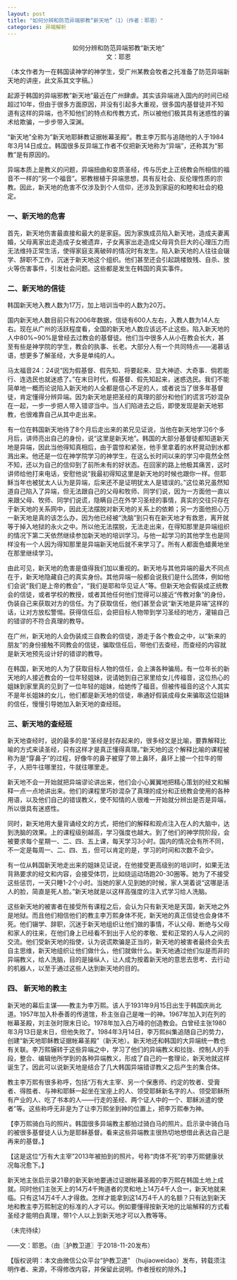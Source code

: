 ```yaml
---
layout: post
title: "如何分辨和防范异端邪教“新天地”（1）（作者：耶恩）"
categories: 异端解析
---
```



<center>如何分辨和防范异端邪教“新天地”</center>

<center>文：耶恩</center>

<p/>

（本文作者为一在韩国读神学的神学生，受广州某教会牧者之托准备了防范异端新天地的讲座，此文系其文字稿。）

起源于韩国的异端邪教”新天地”最近在广州肆虐。其实该异端进入国内的时间已经超过10年，但由于很多方面原因，并没有引起多大重视，很多国内基督徒并不知道有这样的异端，也不知他们的特点和传教方式，所以被他们极其具有迷惑性的骗术给欺骗，一步步带入深渊。
<!--more-->
“新天地”全称为”新天地耶稣教证据帐幕圣殿”。教主李万熙与追随他的人于1984年3月14日成立。韩国很多反异端工作者不仅把新天地称为“异端”，还称其为“邪教”是有原因的。

异端本质上是教义的问题，异端扭曲和变质圣经，传与历史上正统教会所相信的福音不一样的”另一个福音”。邪教根植于异端思想，具有反社会、反伦理性质的宗教。因此，新天地的危害不仅涉及到个人信仰，还涉及到家庭的和睦和社会的稳定。



### 一、新天地的危害

首先，新天地伤害最直接和最大的是家庭。因为家族成员陷入新天地，造成夫妻离婚，父母离家出走造成子女被遗弃，子女离家出走造成父母背负巨大的心理压力而无法维持正常生活，使得家庭支离破碎的情况时有发生。陷入新天地的人往往会辍学、辞职不工作，沉迷于新天地这个组织。他们甚至还会引起跳楼致残、自杀、放火等伤害事件，引发社会问题。这些都是发生在韩国的真实事件。



### 二、新天地的信徒

韩国新天地入教人数为17万，加上培训当中的人数为20万。

国内新天地人数目前只有2006年数据，信徒有600人左右，入教人数为14人左右。现在从广州的活跃程度看，全国的新天地人数应该远不止这些。陷入新天地的人中80%~90%是曾经去过教会的基督徒。他们当中很多人从小在教会长大，甚至有些是神学院的学生，教会的执事、长老。大部分人有一个共同特点——渴慕话语，想更多了解圣经，大多是单纯的人。

马太福音24：24说“因为假基督、假先知、将要起来、显大神迹、大奇事．倘若能行、连选民也就迷惑了。”在末日时代，假基督、假先知起来，迷惑选民。我们不能简单地一概而论说陷入新天地的人全都是信心不足的人，或者说当了很多年基督徒，肯定懂得分辨异端。因为新天地是把圣经的真理的部分和他们的谎言巧妙混杂在一起，一步一步把人带入错谬当中。当人们陷进去之后，即使发现是新天地邪教，也很难靠自己从其中走出来。

有一位在韩国新天地待了8个月后走出来的弟兄见证说，当他在新天地学习6个多月后，讲师亮出自己的身份，说“这里是新天地”。韩国的大部分基督徒都知道新天地是异端，因此当他得知真相后，由于震惊和紧张，他手里拿着的水杯晃动到水都溅出来。他还是一位在神学院学习的神学生，在这么长时间以来的学习中竟然全然不知，还以为自己的信仰到了前所未有的好状态。在回家的路上他极其痛苦，这时讲师给他打来电话，安慰他说“我最初得知这里是新天地的时候也跟你一样。但耶稣当年也被犹太人认为是异端，后来还不是证明犹太人是错误的。”这位弟兄虽然知道自己陷入了异端，但无法跟自己的父母和牧师、同学们说，因为一方面他一直以来跟父母、牧师、同学们说谎，隐瞒自己在外学习圣经的事情，真实的交往只存在于新天地的关系网中，因此无法摆脱对新天地的关系上的依赖；另一方面他担心万一新天地是真的该怎么办，因为他已经被“洗脑”到只有在新天地才有救恩，离开就等于掉入地狱的永火之中。所以他无法摆脱，无法走出来，在得知那里是异端组织的情况下第二天依然继续参加新天地的培训学习。与他一起学习的其他学生也是同样没有一个人因为得知那里是异端新天地后就不来学习了。所有人都面色蜡黄地坐在那里继续学习。

由此可见，新天地的危害是值得我们加以重视的。新天地与其他异端的最大不同点在于，新天地隐藏自己的真实身份。其他异端一般都会说我们是什么团体，例如他们会说“我们是上帝的教会”，“我们是耶和华见证人”等。但新天地会假装成正统教会的信徒，或者学校的教授，或者其他任何他们觉得可以接近“传教对象”的身份，伪装自己来获取对方的信任。为了获取信任，他们甚至会说“新天地是异端”这样的话，让对方放松警惕。获得信任后，会把目标人物带到学习圣经的地方，灌输自己的错谬的不符合真理的教导。

在广州，新天地的人会伪装成三自教会的信徒，游走于各个教会之中，以“新来的朋友”的身份接触不同教会的信徒，骗取信任后，带他们去查经，而查经的内容就是新天地预先设计好的错谬的教导。

在韩国，新天地的人为了获取目标人物的信任，会上演各种骗局。有一位年长的新天地的人接近教会的一位年轻姐妹，说请她到自己家里给女儿传福音，这位热心的姐妹到家里真的见到了一位年轻的姐妹，给她传了福音。但被传福音的这个人其实不是年长姐妹的女儿，他们都是新天地的信徒，串通好假装成母女来骗取这位姐妹的信任，慢慢引导她加入新天地的查经班。



### 三、新天地的查经班

新天地查经时，说的最多的是“圣经是封存起来的，很多经文是比喻，要靠解释比喻的方式来读圣经，只有这样才是真正懂得真理。”新天地的这个解释比喻的课程被称为是“穿鼻子”的过程，好像牛的鼻子被穿了带上鼻环，鼻环上接一个拉牛的带子，人把牛往哪里拉，牛就往哪里走。

新天地不会一开始就把异端谬论讲出来，他们会小心翼翼地把精心策划的经文和解释一点一点地讲出来。他们的课程里巧妙混杂了真理的成分和正统教会使用的各种用语，以及他们自己的错误教义，使不知情的人很难一开始就分辨出是否是异端，所以很具有迷惑性。

同时，新天地用大量背诵经文的方式，把他们的解释和观点注入在人的大脑中，达到洗脑的效果。上的课程级别越高，学习强度也越大。到了他们的神学院阶段，会被要求每个星期一、二、四、五上课，每天学习3小时。国内的情况会有所不同，不一定是每周一、二、四、五，但可以肯定的是，学习的时间和次数不会少。

有一位从韩国新天地走出来的姐妹见证说，在他接受更高级别的培训时，如果无法背熟要求的经文和内容，会接受体罚，比如绕运动场跑20-30圈等。她为了不接受这些惩罚，一天只睡1-2个小时。当她的家人见到她的时候，家人哭着说“这哪是活人的脸，简直是死人脸。”新天地就是以这样高强度的注入式学习给人洗脑。

这些新天地的被害者在接受所有课程之后，会认为只有新天地是天国，新天地之外是地狱。而且他们相信他们的教主李万熙身体不死，新天地的真正信徒也会身体不死。他们辍学、辞职，沉迷于新天地组织让他们做的事情，不认父母、断绝与父母和家人的往来，在他们身上已经看不到出于人伦的孝敬、爱和正常的人与人之间的交流。他们受新天地的指使，认为说谎欺骗是正当的，新天地的被害者最终会失去自主思维，新天地组织让他们做什么，他们就做什么。新天地通过他们似是而非的异端教义，给人洗脑，目的是操纵人，让人成为按着新天地的意思去思考、去行动的机器人，以至于通过这些人达到新天地的目的。


### 四、 新天地的教主

新天地的幕后主谋——教主为李万熙。该人于1931年9月15日出生于韩国庆尚北道。1957年加入朴泰善的传道馆，朴主张自己是唯一的神。1967年加入刘在列的帐幕圣殿，刘主张时限末日论。1978年加入白万峰的创造教会。白曾经主张1980年3月13日是末日，但他失败了。1984年3月14日，李万熙纠集追随自己的势力，创建“新天地耶稣教证据帐幕圣殿”（新天地）。新天地还和韩国的大异端统一教也有关联。李万熙辗转于这些异端之中，学习了他们的异端教义和拉拢、控制人的手段，整合、编辑他所学到的各种异端教义，形成了自己的一套理论，新天地就这样诞生了。因此可以说新天地是结合了几大韩国异端错谬教义之后产生的集合体。

教主李万熙有很多称呼，包括“万有大主宰、另一个保惠师、约定的牧者、受膏者、得胜者、与神和耶稣一起坐在宝座上的人、领受耶稣新名字的人、领受耶稣所有产业的人、吃了书本的人——行走的圣经、两个证人中的一个、耶稣派遣的使者”等。这些称呼无非是为了让李万熙坐到神的位置上，把李万熙奉为神。 



【李万熙骑白马的照片。韩国很多异端教主都拍过骑白马的照片。启示录中骑白马的被很多基督徒人认为是耶稣基督。看来这些异端教主很热切地想借此表达自己是再来的基督。】


【这是这位“万有大主宰”2013年被拍到的照片。号称“肉体不死”的李万熙健康状况每况愈下。】


新天地主张启示录21章的新天新地要通过证据帐幕圣殿的李万熙在韩国土地上成就。同时他们主张天上的14万4千殉道者的灵和地上14万4千人合一，新天地就来临。只有这14万4千人才得救。怎样才能拿到这14万4千人的名额？只有达到新天地和教主李万熙制定的标准的人才可以。例如要懂得按新天地的比喻解释的方式看圣经才能明白真理，带1个人以上到新天地才可以入教等等。

（未完待续）

——文：耶恩。（由〖护教卫道〗于2018-11-20发布）

【版权说明：本文由微信公众平台“护教卫道” （hujiaoweidao）发布，转载须注明作者、来源，不得修改内容，并保留此说明。作者授权的除外。】